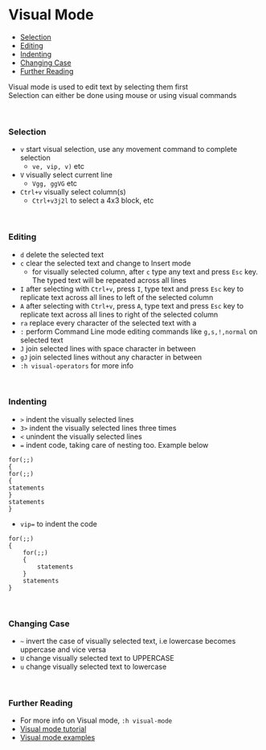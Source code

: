 # <a name="visual-mode"></a>Visual Mode

* [Selection](#selection)
* [Editing](#editing)
* [Indenting](#indenting)
* [Changing Case](#changing-case)
* [Further Reading](#further-reading)

Visual mode is used to edit text by selecting them first  
Selection can either be done using mouse or using visual commands  

<br>

### <a name="selection"></a>Selection

* `v` start visual selection, use any movement command to complete selection
    * `ve, vip, v)` etc
* `V` visually select current line
    * `Vgg, ggVG` etc
* `Ctrl+v` visually select column(s)
    * `Ctrl+v3j2l` to select a 4x3 block, etc

<br>

### <a name="editing"></a>Editing

* `d` delete the selected text
* `c` clear the selected text and change to Insert mode
    * for visually selected column, after `c` type any text and press `Esc` key. The typed text will be repeated across all lines
* `I` after selecting with `Ctrl+v`, press `I`, type text and press `Esc` key to replicate text across all lines to left of the selected column
* `A` after selecting with `Ctrl+v`, press `A`, type text and press `Esc` key to replicate text across all lines to right of the selected column
* `ra` replace every character of the selected text with a
* `:` perform Command Line mode editing commands like `g,s,!,normal` on selected text
* `J` join selected lines with space character in between
* `gJ` join selected lines without any character in between
* `:h visual-operators` for more info

<br>

### <a name="indenting"></a>Indenting

* `>` indent the visually selected lines
* `3>` indent the visually selected lines three times
* `<` unindent the visually selected lines
* `=` indent code, taking care of nesting too. Example below

```
for(;;)
{
for(;;)
{
statements
}
statements
}
```

* `vip=` to indent the code

```
for(;;)
{
    for(;;)
    {
        statements
    }
    statements
}
```

<br>

### <a name="changing-case"></a>Changing Case

* `~` invert the case of visually selected text, i.e lowercase becomes uppercase and vice versa
* `U` change visually selected text to UPPERCASE
* `u` change visually selected text to lowercase

<br>

### <a name="further-reading"></a>Further Reading

* For more info on Visual mode, `:h visual-mode`
* [Visual mode tutorial](https://danielmiessler.com/study/vim/#visual)
* [Visual mode examples](https://stackoverflow.com/a/1218429/4082052)
